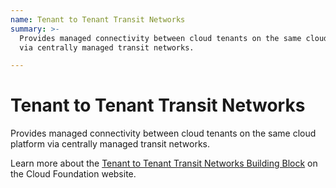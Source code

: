 ```yaml
---
name: Tenant to Tenant Transit Networks
summary: >-
  Provides managed connectivity between cloud tenants on the same cloud platform
  via centrally managed transit networks. 

---
```


# Tenant to Tenant Transit Networks

Provides managed connectivity between cloud tenants on the same cloud platform via centrally managed transit networks. 

Learn more about the [Tenant to Tenant Transit Networks Building Block](https://cloudfoundation.meshcloud.io/maturity-model/service-ecosystem/tenant-to-tenant-transit-networks.html) on the Cloud Foundation website.
